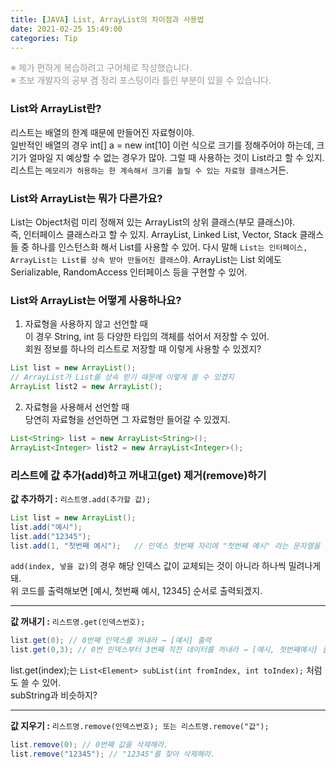 ```yaml
---
title: [JAVA] List, ArrayList의 차이점과 사용법    
date: 2021-02-25 15:49:00
categories: Tip
---
```


<p style="color:#999;">※ 제가 편하게 복습하려고 구어체로 작성했습니다.<br />
※ 초보 개발자의 공부 겸 정리 포스팅이라 틀린 부분이 있을 수 있습니다. </p>

### List와 ArrayList란?

리스트는 배열의 한계 때문에 만들어진 자료형이야.  
일반적인 배열의 경우 int[] a = new int[10] 이런 식으로 크기를 정해주어야 하는데, 크기가 얼마일 지 예상할 수 없는 경우가 많아. 그럴 때 사용하는 것이 List라고 할 수 있지. 리스트는 `메모리가 허용하는 한 계속해서 크기를 늘릴 수 있는 자료형 클래스`거든. 

### List와 ArrayList는 뭐가 다른가요?

List는 Object처럼 미리 정해져 있는 ArrayList의 상위 클래스(부모 클래스)야.  
즉, 인터페이스 클래스라고 할 수 있지.
ArrayList, Linked List, Vector, Stack 클래스들 중 하나를 인스턴스화 해서 List를 사용할 수 있어. 다시 말해 `List는 인터페이스, ArrayList는 List를 상속 받아 만들어진 클래스`야.  ArrayList는 List 외에도 Serializable, RandomAccess 인터페이스 등을 구현할 수 있어.

### List와 ArrayList는 어떻게 사용하나요?

1. 자료형을 사용하지 않고 선언할 때  
이 경우 String, int 등 다양한 타입의 객체를 섞어서 저장할 수 있어.   
회원 정보를 하나의 리스트로 저장할 때 이렇게 사용할 수 있겠지?   
```java
List list = new ArrayList(); 
// ArrayList가 List를 상속 받기 때문에 이렇게 쓸 수 있겠지
ArrayList list2 = new ArrayList(); 
```
2. 자료형을 사용해서 선언할 때  
당연히 자료형을 선언하면 그 자료형만 들어갈 수 있겠지.
```java  
List<String> list = new ArrayList<String>();  
ArrayList<Integer> list2 = new ArrayList<Integer>();
```

### 리스트에 값 추가(add)하고 꺼내고(get) 제거(remove)하기

**값 추가하기 :** `리스트명.add(추가할 값);` 
```java
List list = new ArrayList(); 
list.add("예시");
list.add("12345");
list.add(1, "첫번째 예시");   // 인덱스 첫번째 자리에 "첫번째 예시" 라는 문자열을 넣음.
```
`add(index, 넣을 값)`의 경우 해당 인덱스 값이 교체되는 것이 아니라 하나씩 밀려나게 돼.  
위 코드를 출력해보면 [예시, 첫번째 예시, 12345] 순서로 출력되겠지. 

---

**값 꺼내기 :** `리스트명.get(인덱스번호);` 
```java
list.get(0); // 0번째 인덱스를 꺼내라 → [예시] 출력
list.get(0,3); // 0번 인덱스부터 3번째 직전 데이터를 꺼내라 → [예시, 첫번째예시] 출력 
```
list.get(index);는 `List<Element> subList(int fromIndex, int toIndex);` 처럼도 쓸 수 있어.  
subString과 비슷하지?

---

**값 지우기 :** `리스트명.remove(인덱스번호); 또는 리스트명.remove("값");` 
```java
list.remove(0); // 0번째 값을 삭제해라. 
list.remove("12345"); // "12345"를 찾아 삭제해라.
```